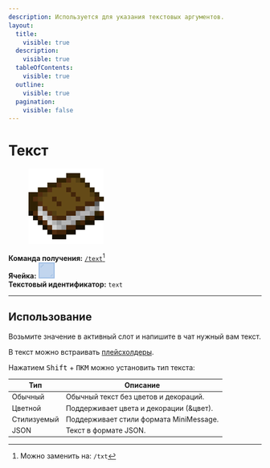 ```yaml
---
description: Используется для указания текстовых аргументов.
layout:
  title:
    visible: true
  description:
    visible: true
  tableOfContents:
    visible: true
  outline:
    visible: true
  pagination:
    visible: false
---
```


# Текст

<figure><img src="../../../.gitbook/assets/book.png" alt="" width="150"><figcaption></figcaption></figure>

**Команда получения:** [`/text`](#user-content-fn-1)[^1]\
**Ячейка:** <img src="../../../.gitbook/assets/light_blue_stained_glass_pane.png" alt="" data-size="line">\
**Текстовый идентификатор:** `text`

***

## Использование

Возьмите значение в активный слот и напишите в чат нужный вам текст.

В текст можно встраивать [плейсхолдеры](../#pleiskholdery).

Нажатием <kbd>Shift</kbd> + <kbd>ПКМ</kbd> можно установить тип текста:

| Тип         | Описание                                |
| ----------- | --------------------------------------- |
| Обычный     | Обычный текст без цветов и декораций.   |
| Цветной     | Поддерживает цвета и декорации (&цвет). |
| Стилизуемый | Поддерживает стили формата MiniMessage. |
| JSON        | Текст в формате JSON.                   |

[^1]: Можно заменить на: `/txt`
